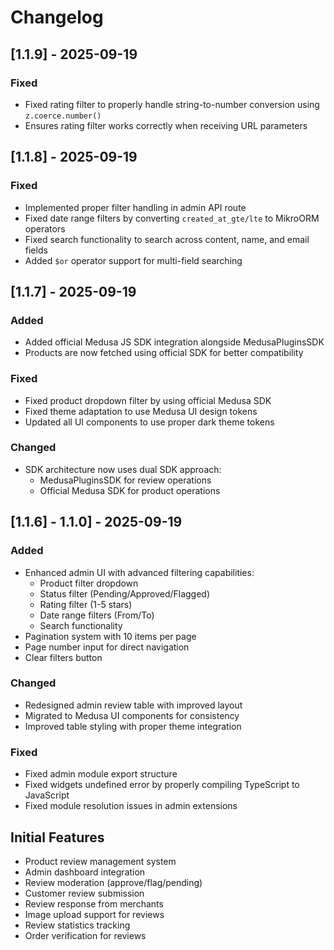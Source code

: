# Changelog

## [1.1.9] - 2025-09-19

### Fixed
- Fixed rating filter to properly handle string-to-number conversion using `z.coerce.number()`
- Ensures rating filter works correctly when receiving URL parameters

## [1.1.8] - 2025-09-19

### Fixed
- Implemented proper filter handling in admin API route
- Fixed date range filters by converting `created_at_gte/lte` to MikroORM operators
- Fixed search functionality to search across content, name, and email fields
- Added `$or` operator support for multi-field searching

## [1.1.7] - 2025-09-19

### Added
- Added official Medusa JS SDK integration alongside MedusaPluginsSDK
- Products are now fetched using official SDK for better compatibility

### Fixed
- Fixed product dropdown filter by using official Medusa SDK
- Fixed theme adaptation to use Medusa UI design tokens
- Updated all UI components to use proper dark theme tokens

### Changed
- SDK architecture now uses dual SDK approach:
  - MedusaPluginsSDK for review operations
  - Official Medusa SDK for product operations

## [1.1.6] - 1.1.0] - 2025-09-19

### Added
- Enhanced admin UI with advanced filtering capabilities:
  - Product filter dropdown
  - Status filter (Pending/Approved/Flagged)
  - Rating filter (1-5 stars)
  - Date range filters (From/To)
  - Search functionality
- Pagination system with 10 items per page
- Page number input for direct navigation
- Clear filters button

### Changed
- Redesigned admin review table with improved layout
- Migrated to Medusa UI components for consistency
- Improved table styling with proper theme integration

### Fixed
- Fixed admin module export structure
- Fixed widgets undefined error by properly compiling TypeScript to JavaScript
- Fixed module resolution issues in admin extensions

## Initial Features

- Product review management system
- Admin dashboard integration
- Review moderation (approve/flag/pending)
- Customer review submission
- Review response from merchants
- Image upload support for reviews
- Review statistics tracking
- Order verification for reviews